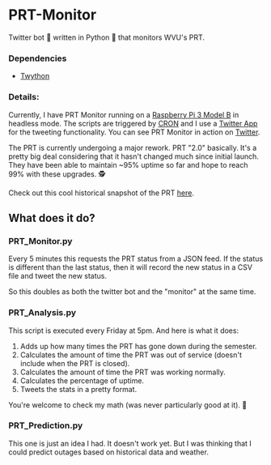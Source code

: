 # PRT-Monitor
Twitter bot 🤖 written in Python 🐍 that monitors WVU's PRT.

### Dependencies
* [Twython](https://github.com/ryanmcgrath/twython)

### Details:
Currently, I have PRT Monitor running on a [Raspberry Pi 3 Model B](https://www.raspberrypi.org/products/raspberry-pi-3-model-b/) in headless mode. The scripts are triggered by [CRON](https://en.wikipedia.org/wiki/Cron) and I use a [Twitter App](https://apps.twitter.com) for the tweeting functionality. You can see PRT Monitor in action on [Twitter](https://twitter.com/PRTMonitor).

The PRT is currently undergoing a major rework. PRT "2.0" basically. It's a pretty big deal considering that it hasn't changed much since initial launch. They have been able to maintain ~95% uptime so far and hope to reach 99% with these upgrades. 🕵

Check out this cool historical snapshot of the PRT [here](http://www.boeing.com/history/products/personal-rapid-transit-system.page).

## What does it do?
### PRT_Monitor.py
Every 5 minutes this requests the PRT status from a JSON feed. If the status is different than the last status, then it will record the new status in a CSV file and tweet the new status.

So this doubles as both the twitter bot and the "monitor" at the same time.

### PRT_Analysis.py
This script is executed every Friday at 5pm. And here is what it does:

1. Adds up how many times the PRT has gone down during the semester.
2. Calculates the amount of time the PRT was out of service (doesn't include when the PRT is closed).
3. Calculates the amount of time the PRT was working normally.
4. Calculates the percentage of uptime.
5. Tweets the stats in a pretty format.

You're welcome to check my math (was never particularly good at it). 😬

### PRT_Prediction.py
This one is just an idea I had. It doesn't work yet. But I was thinking that I could predict outages based on historical data and weather.
